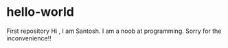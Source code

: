 # hello-world
First repository
Hi , I am Santosh. I am a noob at programming. Sorry for the inconvenience!!
